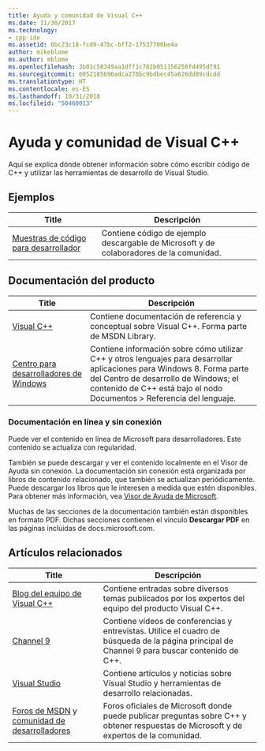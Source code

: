 ```yaml
---
title: Ayuda y comunidad de Visual C++
ms.date: 11/30/2017
ms.technology:
- cpp-ide
ms.assetid: 6bc23c18-fcd9-47bc-bff2-17537700be4a
author: mikeblome
ms.author: mblome
ms.openlocfilehash: 3b01c58349aa1dff1c782b051156250fd495df91
ms.sourcegitcommit: 6052185696adca270bc9bdbec45a626dd89cdcdd
ms.translationtype: HT
ms.contentlocale: es-ES
ms.lasthandoff: 10/31/2018
ms.locfileid: "50460013"
---
```

# <a name="visual-c-help-and-community"></a>Ayuda y comunidad de Visual C++

Aquí se explica dónde obtener información sobre cómo escribir código de C++ y utilizar las herramientas de desarrollo de Visual Studio.

## <a name="samples"></a>Ejemplos

|Title|Descripción|
|-----------|-----------------|
|[Muestras de código para desarrollador](https://code.msdn.microsoft.com/)|Contiene código de ejemplo descargable de Microsoft y de colaboradores de la comunidad.|

## <a name="product-documentation"></a>Documentación del producto

|Title|Descripción|
|-----------|-----------------|
|[Visual C++](visual-cpp-in-visual-studio.md)|Contiene documentación de referencia y conceptual sobre Visual C++. Forma parte de MSDN Library.|
|[Centro para desarrolladores de Windows](https://developer.microsoft.com/windows/)|Contiene información sobre cómo utilizar C++ y otros lenguajes para desarrollar aplicaciones para Windows 8. Forma parte del Centro de desarrollo de Windows; el contenido de C++ está bajo el nodo Documentos > Referencia del lenguaje.|

### <a name="online-and-offline-documentation"></a>Documentación en línea y sin conexión

Puede ver el contenido en línea de Microsoft para desarrolladores. Este contenido se actualiza con regularidad.

También se puede descargar y ver el contenido localmente en el Visor de Ayuda sin conexión. La documentación sin conexión está organizada por libros de contenido relacionado, que también se actualizan periódicamente. Puede descargar los libros que le interesen a medida que estén disponibles. Para obtener más información, vea [Visor de Ayuda de Microsoft](/visualstudio/ide/microsoft-help-viewer).

Muchas de las secciones de la documentación también están disponibles en formato PDF. Dichas secciones contienen el vínculo **Descargar PDF** en las páginas incluidas de docs.microsoft.com.

## <a name="related-articles"></a>Artículos relacionados

|Title|Descripción|
|-----------|-----------------|
|[Blog del equipo de Visual C++](https://blogs.msdn.microsoft.com/vcblog/)|Contiene entradas sobre diversos temas publicados por los expertos del equipo del producto Visual C++.|
|[Channel 9](https://channel9.msdn.com/)|Contiene vídeos de conferencias y entrevistas. Utilice el cuadro de búsqueda de la página principal de Channel 9 para buscar contenido de C++.|
|[Visual Studio](https://visualstudio.microsoft.com/)|Contiene artículos y noticias sobre Visual Studio y herramientas de desarrollo relacionadas.|
|[Foros de MSDN](https://social.msdn.microsoft.com/Forums/en-US/home?category=visualc) y [comunidad de desarrolladores](https://developercommunity.visualstudio.com)|Foros oficiales de Microsoft donde puede publicar preguntas sobre C++ y obtener respuestas de Microsoft y de expertos de la comunidad.|